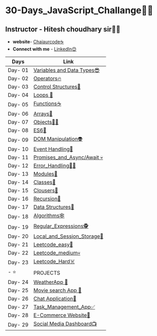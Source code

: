 # 30-Days_JavaScript_Challange🚀🍵
## **Instructor - Hitesh choudhary sir🙇‍♂️**
- **website**- [Chaiaurcode☕](https://chaicode.com/)
- **Connect with me** - [LinkedIn😊](https://www.linkedin.com/in/shubhujala/)

| Days | Link|
| ------------- | ------------- |
| Day- 01 | [Variables and Data Types😎](https://github.com/Shubh-ujala/30-Days_JavaScript_Challange/tree/main/Day_01_Variables_and_Datatypes)  |
| Day- 02 | [Operators🔥](https://github.com/Shubh-ujala/30-Days_JavaScript_Challange/tree/main/Day_02_Operators)|
| Day- 03 | [Control Structures🚀](https://github.com/Shubh-ujala/30-Days_JavaScript_Challange/tree/main/Day_03_Control%20Structures)|
| Day- 04 | [Loops 🍵](https://github.com/Shubh-ujala/30-Days_JavaScript_Challange/tree/main/Day_04_Loops)|
| Day- 05 | [Functions☕](https://github.com/Shubh-ujala/30-Days_JavaScript_Challange/tree/main/Day_05_functions)|
| Day- 06 | [Arrays🫡](https://github.com/Shubh-ujala/30-Days_JavaScript_Challange/tree/main/Day_06_Arrays)|
| Day- 07 | [Objects🧑‍🚀](https://github.com/Shubh-ujala/30-Days_JavaScript_Challange/tree/main/Day_07_Objects)|
| Day- 08 | [ES6👾](https://github.com/Shubh-ujala/30-Days_JavaScript_Challange/tree/main/Day_08_ES6%2BFeatures)|
| Day- 09 | [DOM Manipulation👽](https://github.com/Shubh-ujala/30-Days_JavaScript_Challange/tree/main/Day_09_DOM%20Manipulation)|
| Day- 10 | [Event Handling🤖](https://github.com/Shubh-ujala/30-Days_JavaScript_Challange/tree/main/Day_10_Event_Handling)|
| Day- 11 | [Promises_and_Async/Await 💀](https://github.com/Shubh-ujala/30-Days_JavaScript_Challange/tree/main/Day_11_Promises_and_async_await)|
| Day- 12 | [Error_Handling🙇‍♂️](https://github.com/Shubh-ujala/30-Days_JavaScript_Challange/tree/main/Day_12_Error_Handling)|
| Day- 13 | [Modules👺](https://github.com/Shubh-ujala/30-Days_JavaScript_Challange/tree/main/Day_13_Modules)|
| Day- 14 | [Classes🦝](https://github.com/Shubh-ujala/30-Days_JavaScript_Challange/tree/main/Day_14_Classes)|
| Day- 15 | [Clousers🧠](https://github.com/Shubh-ujala/30-Days_JavaScript_Challange/tree/main/Day_15_Closures)|
| Day- 16 | [Recursion🔁](https://github.com/Shubh-ujala/30-Days_JavaScript_Challange/tree/main/Day_16_Recursion)|
| Day- 17 | [Data Structures🐏](https://github.com/Shubh-ujala/30-Days_JavaScript_Challange/tree/main/Day_17_Data_Structures)|
| Day- 18 | [Algorithms🕸️](https://github.com/Shubh-ujala/30-Days_JavaScript_Challange/tree/main/Day_18_Algorithms)|
| Day- 19 | [Regular_Expressions🕵️](https://github.com/Shubh-ujala/30-Days_JavaScript_Challange/tree/main/Day_19_Regular_expression)|
| Day- 20 | [Local_and_Session_Storage🏪](https://github.com/Shubh-ujala/30-Days_JavaScript_Challange/tree/main/Day_20_LocalStorage%20and%20SessionStorage)|
| Day- 21 | [Leetcode_easy🧠](https://github.com/Shubh-ujala/30-Days_JavaScript_Challange/tree/main/Day_20_LocalStorage%20and%20SessionStorage)|
| Day- 22 | [Leetcode_medium💀](https://github.com/Shubh-ujala/30-Days_JavaScript_Challange/tree/main/Day_22_Leetcode_Medium)|
| Day- 23 | [Leetcode_Hard☠️](https://github.com/Shubh-ujala/30-Days_JavaScript_Challange/tree/main/Day_23_LeetCode_hard)|
| -  ⭐ | PROJECTS |
| Day- 24 | [WeatherApp 🌅](https://github.com/Shubh-ujala/30-Days_JavaScript_Challange/tree/main/Day_24_Project_01)|
| Day- 25 | [Movie search App 🎥](https://github.com/Shubh-ujala/30-Days_JavaScript_Challange/tree/main/Day_25_Project_02)|
| Day- 26 | [Chat Application💬](https://github.com/Shubh-ujala/30-Days_JavaScript_Challange/tree/main/Day_26_Project_03)|
| Day- 27| [Task_Management_App✅ ](https://github.com/Shubh-ujala/30-Days_JavaScript_Challange/tree/main/Day_27_Task_management_App)|
| Day- 28| [E-Commerce Website📧](https://github.com/Shubh-ujala/30-Days_JavaScript_Challange/tree/main/Day_28_Project_04)|
| Day- 29| [Social Media Dashboard📺](https://github.com/Shubh-ujala/30-Days_JavaScript_Challange/tree/main/Day_29_Project_06)|




